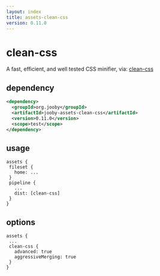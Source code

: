 ```yaml
---
layout: index
title: assets-clean-css
version: 0.11.0
---
```


# clean-css

A fast, efficient, and well tested CSS minifier, via: <a href="https://github.com/jakubpawlowicz/clean-css">clean-css</a>

## dependency

```xml
<dependency>
  <groupId>org.jooby</groupId>
  <artifactId>jooby-assets-clean-css</artifactId>
  <version>0.11.0</version>
  <scope>test</scope>
</dependency>
```

## usage

```
assets {
 fileset {
   home: ...
 }
 pipeline {
   ...
   dist: [clean-css]
 }
}
```

## options

```
assets {
 ...
 clean-css {
   advanced: true
   aggressiveMerging: true
 }
}
```
